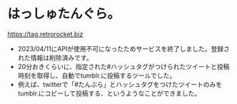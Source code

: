 はっしゅたんぐら。
===

https://tag.retrorocket.biz

* 2023/04/11にAPIが使用不可になったためサービスを終了しました。登録された情報は削除済みです。
* 20分おきくらいに、指定された#ハッシュタグがつけられたツイートと投稿時刻を取得し、自動でtumblr.に投稿するツールでした。
* 例えば、twitterで「#たんぶら」とハッシュタグをつけたツイートのみをtumblr.にコピーして投稿する、というようなことができました。
